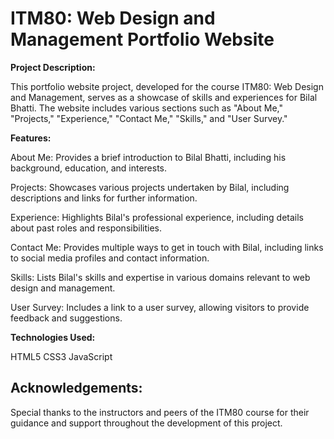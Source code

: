 # ITM80: Web Design and Management Portfolio Website

**Project Description:**

This portfolio website project, developed for the course ITM80: Web Design and Management, serves as a showcase of skills and experiences for Bilal Bhatti. The website includes various sections such as "About Me," "Projects," "Experience," "Contact Me," "Skills," and "User Survey."

**Features:**

About Me: Provides a brief introduction to Bilal Bhatti, including his background, education, and interests.

Projects: Showcases various projects undertaken by Bilal, including descriptions and links for further information.

Experience: Highlights Bilal's professional experience, including details about past roles and responsibilities.

Contact Me: Provides multiple ways to get in touch with Bilal, including links to social media profiles and contact information.

Skills: Lists Bilal's skills and expertise in various domains relevant to web design and management.

User Survey: Includes a link to a user survey, allowing visitors to provide feedback and suggestions.

**Technologies Used:**

HTML5
CSS3
JavaScript

## Acknowledgements:

Special thanks to the instructors and peers of the ITM80 course for their guidance and support throughout the development of this project.
